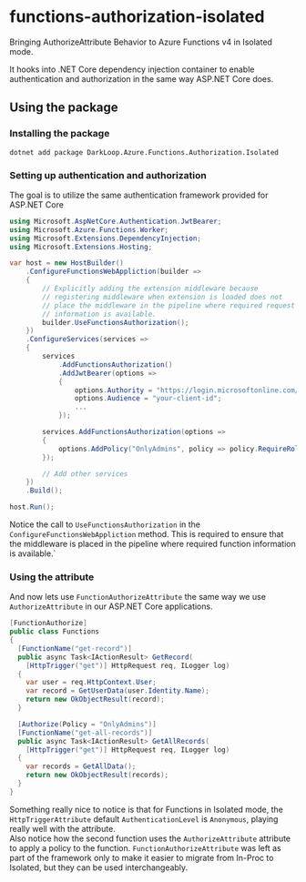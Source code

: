 ﻿# functions-authorization-isolated
Bringing AuthorizeAttribute Behavior to Azure Functions v4 in Isolated mode.

It hooks into .NET Core dependency injection container to enable authentication and authorization in the same way  ASP.NET Core does.

## Using the package
### Installing the package
`dotnet add package DarkLoop.Azure.Functions.Authorization.Isolated`

### Setting up authentication and authorization
The goal is to utilize the same authentication framework provided for ASP.NET Core
```csharp
using Microsoft.AspNetCore.Authentication.JwtBearer;
using Microsoft.Azure.Functions.Worker;
using Microsoft.Extensions.DependencyInjection;
using Microsoft.Extensions.Hosting;

var host = new HostBuilder()
    .ConfigureFunctionsWebAppliction(builder =>
    {
        // Explicitly adding the extension middleware because
        // registering middleware when extension is loaded does not
        // place the middleware in the pipeline where required request
        // information is available.
        builder.UseFunctionsAuthorization();
    })
    .ConfigureServices(services =>
    {
        services
            .AddFunctionsAuthorization()
            .AddJwtBearer(options =>
            {
                options.Authority = "https://login.microsoftonline.com/your-tenant-id";
                options.Audience = "your-client-id";
                ...
            });

        services.AddFunctionsAuthorization(options =>
        {
            options.AddPolicy("OnlyAdmins", policy => policy.RequireRole("Admin"));
        });

        // Add other services
    })
    .Build();

host.Run();
```

Notice the call to `UseFunctionsAuthorization` in the `ConfigureFunctionsWebAppliction` method. 
This is required to ensure that the middleware is placed in the pipeline where required function information is available.`

### Using the attribute
And now lets use `FunctionAuthorizeAttribute` the same way we use `AuthorizeAttribute` in our ASP.NET Core applications.
```csharp
[FunctionAuthorize]
public class Functions
{
  [FunctionName("get-record")]
  public async Task<IActionResult> GetRecord(
    [HttpTrigger("get")] HttpRequest req, ILogger log)
  {
    var user = req.HttpContext.User;
    var record = GetUserData(user.Identity.Name);
    return new OkObjectResult(record);
  }

  [Authorize(Policy = "OnlyAdmins")]
  [FunctionName("get-all-records")]
  public async Task<IActionResult> GetAllRecords(
    [HttpTrigger("get")] HttpRequest req, ILogger log)
  {
    var records = GetAllData();
    return new OkObjectResult(records);
  }
}
```

Something really nice to notice is that for Functions in Isolated mode, the `HttpTriggerAttribute` default `AuthenticationLevel` is `Anonymous`, playing really well with the attribute.<br/>
Also notice how the second function uses the `AuthorizeAttribute` attribute to apply a policy to the function. `FunctionAuthorizeAttribute` was left as part of the framework only to make it easier to migrate from In-Proc to Isolated, but they can be used interchangeably.